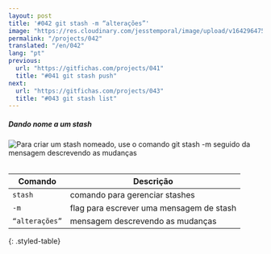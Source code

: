```yaml
---
layout: post
title: '#042 git stash -m “alterações”'
image: "https://res.cloudinary.com/jesstemporal/image/upload/v1642964758/gitfichas/pt/042/thumbnail_g1sl7r.jpg"
permalink: "/projects/042"
translated: "/en/042"
lang: "pt"
previous:
  url: "https://gitfichas.com/projects/041"
  title: "#041 git stash push"
next:
  url: "https://gitfichas.com/projects/043"
  title: "#043 git stash list"
---
```

##### Dando nome a um stash

<img alt="Para criar um stash nomeado, use o comando git stash -m seguido da mensagem descrevendo as mudanças" src="https://res.cloudinary.com/jesstemporal/image/upload/v1642964759/gitfichas/pt/042/full_zd11ve.jpg"><br><br>

| Comando | Descrição |
|---------|-----------|
| `stash` | comando para gerenciar stashes |
| `-m` | flag para escrever uma mensagem de stash |
| `“alterações”` | mensagem descrevendo as mudanças |
{: .styled-table}

<!--
<br>

Leia mais sobre esse comando no blog post a seguir:

<a href="https://jtemporal.com/desfazendo-o-ultimo-commit-e-reaproveitando-a-mensagem/">
  <strong>Desfazendo o último commit e mantendo as alterações para um próximo commit</strong>
</a>
-->
